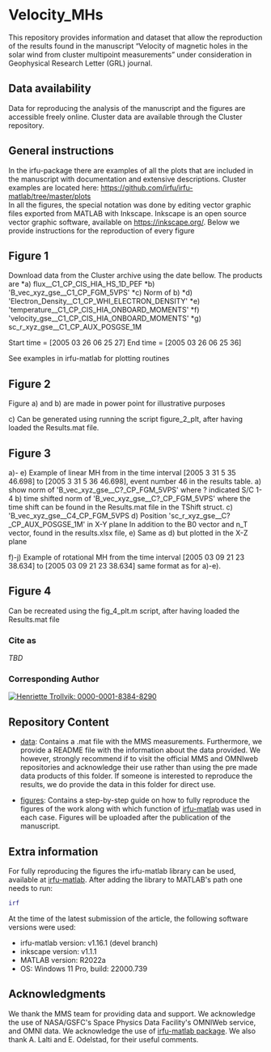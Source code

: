 # Velocity_MHs

This repository provides information and dataset that allow the reproduction of the results found in the manuscript “Velocity of magnetic holes in the solar wind from cluster multipoint measurements” under consideration in Geophysical Research Letter (GRL) journal. 


## Data availability
Data for reproducing the analysis of the manuscript and the figures are accessible freely online. Cluster data are available through the Cluster repository. 

## General instructions
In the irfu-package there are examples of all the plots that are included in the manuscript with documentation and extensive descriptions. Cluster examples are located here: https://github.com/irfu/irfu-matlab/tree/master/plots  
In all the figures, the special notation was done by editing vector graphic files exported from MATLAB with Inkscape.
Inkscape is an open source vector graphic software, available on https://inkscape.org/.
Below we provide instructions for the reproduction of every figure

## Figure 1
Download data from the Cluster archive using the date bellow. 
The products are
*a)	flux__C1_CP_CIS_HIA_HS_1D_PEF
*b)	'B_vec_xyz_gse__C1_CP_FGM_5VPS' 
*c)	Norm of b) 
*d)	'Electron_Density__C1_CP_WHI_ELECTRON_DENSITY'
*e)	'temperature__C1_CP_CIS_HIA_ONBOARD_MOMENTS'
*f)	'velocity_gse__C1_CP_CIS_HIA_ONBOARD_MOMENTS'
*g)	sc_r_xyz_gse__C1_CP_AUX_POSGSE_1M

Start time = [2005 03 26 06 25 27] 
End time = [2005 03 26 06 25 36]

See examples in irfu-matlab for plotting routines 

## Figure 2 
Figure a) and b) are made in power point for illustrative purposes

c) Can be generated using running the script figure_2_plt, after having loaded the Results.mat file. 

## Figure 3
a)- e) Example of linear MH from in the time interval [2005	3 31 5 35 46.698] to [2005 3 31 5 36 46.698], event number 46 in the results table. 
a)	show norm of 'B_vec_xyz_gse__C?_CP_FGM_5VPS'  where ? indicated S/C 1-4
b)	time shifted norm of 'B_vec_xyz_gse__C?_CP_FGM_5VPS'  where the time shift can be found in the Results.mat file in the TShift struct. 
c)	'B_vec_xyz_gse__C4_CP_FGM_5VPS 
d)	Position  'sc_r_xyz_gse__C?_CP_AUX_POSGSE_1M' in X-Y plane 
In addition to the B0 vector and n_T vector, found in the results.xlsx file, 
e)	Same as d) but plotted in the X-Z plane 

f)-j) Example of rotational MH from the time interval [2005 03 09 21 23 38.634] to [2005 03 09 21 23 38.634] same format as for a)-e). 

## Figure 4 
Can be recreated using the fig_4_plt.m script, after having loaded the Results.mat file




### Cite as 
*TBD*

### Corresponding Author
[![Henriette Trollvik: 0000-0001-8384-8290](https://img.shields.io/badge/Henriette%20Trollvik-0000--0001--8384--8290-green?style=flat&logo=orcid)](https://orcid.org/0000-0001-8384-8290)

## Repository Content
* [data](data): Contains a .mat file with the MMS measurements. Furthermore, we provide a README file with the information about the data provided. We however, strongly recommend if to visit the official MMS and OMNIweb repositories and acknowledge their use rather than using the pre made data products of this folder. If someone is interested to reproduce the results, we do provide the data in this folder for direct use.

* [figures](figures): Contains a step-by-step guide on how to fully reproduce the figures of the work along with which function of [irfu-matlab](https://github.com/irfu/irfu-matlab) was used in each case. Figures will be uploaded after the publication of the manuscript. 

## Extra information

For fully reproducing the figures the irfu-matlab library can be used, available at [irfu-matlab](https://github.com/irfu/irfu-matlab). After adding the library to MATLAB's path one needs to run:

```matlab
irf
```
At the time of the latest submission of the article, the following software versions were used:

* irfu-matlab version:  v1.16.1 (devel branch)
* inkscape version:  v1.1.1
* MATLAB version: R2022a
* OS: Windows 11 Pro, build: 22000.739

## Acknowledgments

We thank the MMS team for providing data and support. We acknowledge the use of NASA/GSFC's Space Physics Data Facility's OMNIWeb service, and OMNI data. We acknowledge the use of [irfu-matlab package](https://github.com/irfu). We also thank A. Lalti and E. Odelstad, for their useful comments.
